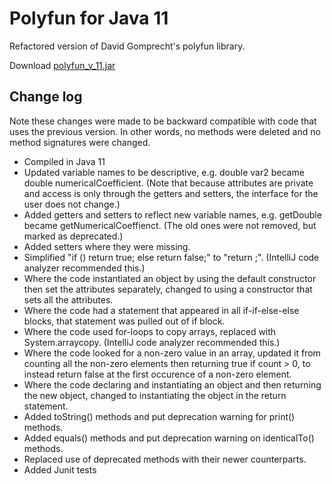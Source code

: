 # Polyfun for Java 11

Refactored version of David Gomprecht's polyfun library.

Download [polyfun_v_11.jar](out/artifacts/polyfun_v_11/polyfun_v_11.jar)

## Change log
Note these changes were made to be backward compatible with code that uses the previous version. In other words, no methods were deleted and no method signatures were changed.
* Compiled in Java 11
* Updated variable names to be descriptive, e.g. double var2 became double numericalCoefficient. (Note that because attributes are private and access is only through the getters and setters, the interface for the user does not change.)
* Added getters and setters to reflect new variable names, e.g. getDouble became getNumericalCoeffienct. (The old ones were not removed, but marked as deprecated.)
* Added setters where they were missing.
* Simplified "if (<cond>) return true; else return false;" to "return <cond>;". (IntelliJ code analyzer recommended this.)
* Where the code instantiated an object by using the default constructor then set the attributes separately, changed to using a constructor that sets all the attributes.
* Where the code had a statement that appeared in all if-if-else-else blocks, that statement was pulled out of if block.
* Where the code used for-loops to copy arrays, replaced with System.arraycopy. (IntelliJ code analyzer recommended this.)
* Where the code looked for a non-zero value in an array, updated it from counting all the non-zero elements then returning true if count > 0, to instead return false at the first occurence of a non-zero element.
* Where the code declaring and instantiating an object and then returning the new object, changed to instantiating the object in the return statement.
* Added toString() methods and put deprecation warning for print() methods.
* Added equals() methods and put deprecation warning on identicalTo() methods.
* Replaced use of deprecated methods with their newer counterparts.
* Added Junit tests
